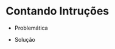 <h1><b>Contando Intruções</b></h1>
	<ul>
		<li><p><a style="text-decoration: none; color: black;" href="#Problematica"> Problemática</a></p></li>
		<li><p><a style="text-decoration: none; color: black;" href="#Solução"> Solução </a><br></p></li>
	</ul>
	
	
